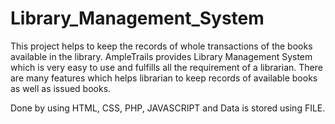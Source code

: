 # Library_Management_System
This project helps to keep the records of whole transactions of the books available in the library. AmpleTrails provides Library Management System which is very easy to use and fulfills all the requirement of a librarian. There are many features which helps librarian to keep records of available books as well as issued books. 

Done by using HTML, CSS, PHP, JAVASCRIPT and Data is stored using FILE.

